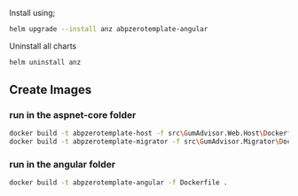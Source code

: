 Install using;

```bash
helm upgrade --install anz abpzerotemplate-angular
```

Uninstall all charts

```bash
helm uninstall anz
```

## Create Images

### run in the aspnet-core folder
```bash
docker build -t abpzerotemplate-host -f src\GumAdvisor.Web.Host\Dockerfile .
docker build -t abpzerotemplate-migrator -f src\GumAdvisor.Migrator\Dockerfile .
```

### run in the angular folder
```bash
docker build -t abpzerotemplate-angular -f Dockerfile . 
```
